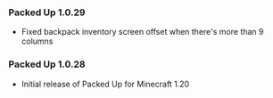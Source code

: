 ### Packed Up 1.0.29
- Fixed backpack inventory screen offset when there's more than 9 columns

### Packed Up 1.0.28
- Initial release of Packed Up for Minecraft 1.20
